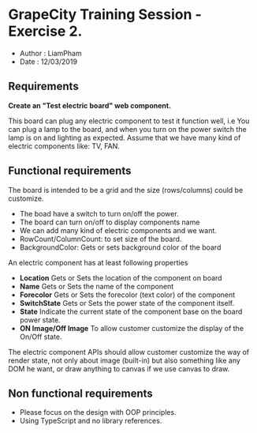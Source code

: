 # GrapeCity Training Session - Exercise 2.

- Author : LiamPham
- Date : 12/03/2019

## Requirements

**Create an "Test electric board" web component.**

This board can plug any electric component to test it function well, i.e You can plug a lamp to the board, and when you turn on the power switch the lamp is on and lighting as expected. Assume that we have many kind of electric components like: TV, FAN.		

## Functional requirements	

The board is intended to be a grid and the size (rows/columns) could be customize.						

- The boad have a switch to turn on/off the power.				
- The board can turn on/off to display components name				
- We can add many kind of electric components and we want.				
- RowCount/ColumnCount: to set size of the board.
- BackgroundColor: Gets or sets background color of the board					

An electric component has at least following properties				
- **Location**	Gets or Sets the location of the component on board				
- **Name**	Gets or Sets the name of the component		
- **Forecolor**	Gets or Sets the forecolor (text color) of the component		
- **SwitchState**	Gets or Sets the power state of the component itself.		
- **State**	Indicate the current state of the component base on the board power state.						
- **ON Image/Off Image** To allow customer customize the display of the On/Off state.					

The electric component APIs should allow customer customize the way of render state, not only about image (built-in) but also something like any DOM he want, or draw anything to canvas if we use canvas to draw.							
							

## Non functional requirements					
					
- Please focus on the design with OOP principles.			
- Using TypeScript and no library references.							


